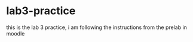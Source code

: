 # lab3-practice
this is the lab 3 practice, i am following the instructions from the prelab in moodle
